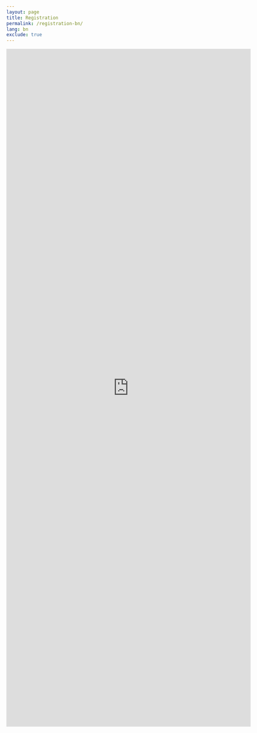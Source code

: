 ```yaml
---
layout: page
title: Registration
permalink: /registration-bn/
lang: bn
exclude: true
---
```


<iframe src="https://docs.google.com/forms/d/e/1FAIpQLSeee450hYm2YCpZ1tKfMtiuHivESigAPHquI315oEHSYDq1Tw/viewform?embedded=true" width="640" height="1771" frameborder="0" marginheight="0" marginwidth="0">Loading...</iframe>